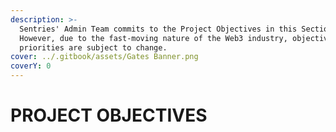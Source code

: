 ```yaml
---
description: >-
  Sentries' Admin Team commits to the Project Objectives in this Section.
  However, due to the fast-moving nature of the Web3 industry, objectives and
  priorities are subject to change.
cover: ../.gitbook/assets/Gates Banner.png
coverY: 0
---
```


# PROJECT OBJECTIVES

